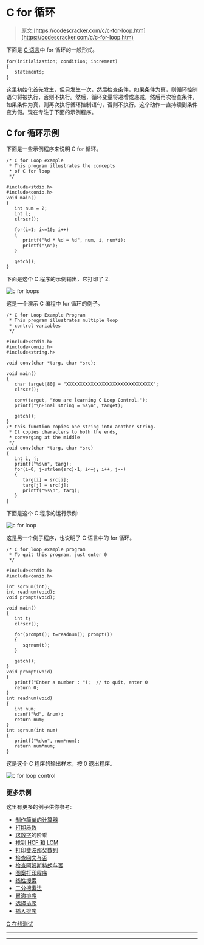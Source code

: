 # C for 循环

> 原文:[https://codescracker.com/c/c-for-loop.htm](https://codescracker.com/c/c-for-loop.htm)

下面是 [C 语言](/c/index.htm)中 for 循环的一般形式。

```
for(initialization; condition; increment)
{
   statements;
}
```

这里初始化首先发生，但只发生一次，然后检查条件，如果条件为真，则循环控制语句将被执行，否则不执行。然后，循环变量将递增或递减，然后再次检查条件，如果条件为真，则再次执行循环控制语句，否则不执行。这个动作一直持续到条件变为假。现在专注于下面的示例程序。

## C for 循环示例

下面是一些示例程序来说明 C for 循环。

```
/* C for Loop example
 * This program illustrates the concepts
 * of C for loop
 */

#include<stdio.h>
#include<conio.h>
void main()
{
   int num = 2;
   int i;
   clrscr();

   for(i=1; i<=10; i++)
   {
      printf("%d * %d = %d", num, i, num*i);
      printf("\n");
   }

   getch();
}
```

下面是这个 C 程序的示例输出，它打印了 2:

![c for loops](../Images/d08ed2b4e22450463a89b7802e145125.png)

这是一个演示 C 编程中 for 循环的例子。

```
/* C for Loop Example Program
 * This program illustrates multiple loop
 * control variables
 */

#include<stdio.h>
#include<conio.h>
#include<string.h>

void conv(char *targ, char *src);

void main()
{
   char target[80] = "XXXXXXXXXXXXXXXXXXXXXXXXXXXXXXXX";
   clrscr();

   conv(target, "You are learning C Loop Control.");
   printf("\nFinal string = %s\n", target);

   getch();
}
/* this function copies one string into another string.
 * It copies characters to both the ends,
 * converging at the middle
 */
void conv(char *targ, char *src)
{
   int i, j;
   printf("%s\n", targ);
   for(i=0, j=strlen(src)-1; i<=j; i++, j--)
   {
      targ[i] = src[i];
      targ[j] = src[j];
      printf("%s\n", targ);
   }
}
```

下面是这个 C 程序的运行示例:

![c for loop](../Images/ec69c8c498c0277d3826cbc74a25f046.png)

这是另一个例子程序，也说明了 C 语言中的 for 循环。

```
/* C for loop example program
 * To quit this program, just enter 0
 */

#include<stdio.h>
#include<conio.h>

int sqrnum(int);
int readnum(void);
void prompt(void);

void main()
{
   int t;
   clrscr();

   for(prompt(); t=readnum(); prompt())
   {
      sqrnum(t);
   }

   getch();
}
void prompt(void)
{
   printf("Enter a number : ");  // to quit, enter 0
   return 0;
}
int readnum(void)
{
   int num;
   scanf("%d", &num);
   return num;
}
int sqrnum(int num)
{
   printf("%d\n", num*num);
   return num*num;
}
```

这是这个 C 程序的输出样本，按 0 退出程序。

![c for loop control](../Images/f9e60b709a9f81d526e2bf6cee4e42e8.png)

### 更多示例

这里有更多的例子供你参考:

*   [制作简单的计算器](/c/program/c-program-make-calculator.htm)
*   [打印质数](/c/program/c-program-print-prime-numbers.htm)
*   [求数字](/c/program/c-program-find-factorial.htm)的阶乘
*   [找到 HCF 和 LCM](/c/program/c-program-find-hcf-lcm.htm)
*   [打印斐波那契数列](/c/program/c-program-print-fabonacci-series.htm)
*   [检查回文与否](/c/program/c-program-palindrome-number.htm)
*   [检查阿姆斯特朗与否](/c/program/c-program-find-armstrong-number.htm)
*   [图案打印程序](/c/program/c-program-print-star-pyramid-patterns.htm)
*   [线性搜索](/c/program/c-program-linear-search.htm)
*   [二分搜索法](/c/program/c-program-binary-search.htm)
*   [冒泡排序](/c/program/c-program-bubble-sort.htm)
*   [选择排序](/c/program/c-program-selection-sort.htm)
*   [插入排序](/c/program/c-program-Insertion-sort.htm)

[C 在线测试](/exam/showtest.php?subid=2)

* * *

* * *